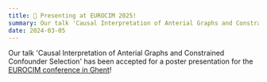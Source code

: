 ```yaml
---
title: 🎉 Presenting at EUROCIM 2025!
summary: Our talk 'Causal Interpretation of Anterial Graphs and Constrained Confounder Selection' has been accepted for a oral  presentation for the EUROCIM conference in Ghent!
date: 2024-03-05
---
```


 Our talk 'Causal Interpretation of Anterial Graphs and Constrained Confounder Selection' has been accepted for a poster presentation for the [EUROCIM conference in Ghent](https://www.eurocim.org/)!
